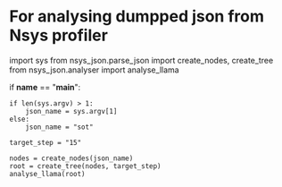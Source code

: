 # For analysing dumpped json from Nsys profiler

import sys
from nsys_json.parse_json import create_nodes, create_tree
from nsys_json.analyser import analyse_llama


if __name__ == "__main__":

    if len(sys.argv) > 1:
        json_name = sys.argv[1]
    else:
        json_name = "sot"

    target_step = "15"

    nodes = create_nodes(json_name)
    root = create_tree(nodes, target_step)
    analyse_llama(root)

